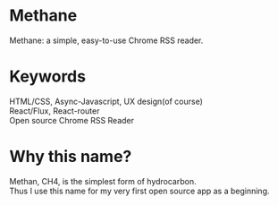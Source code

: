 # Methane
Methane: a simple, easy-to-use Chrome RSS reader.
# Keywords
HTML/CSS, Async-Javascript, UX design(of course)<br>
React/Flux, React-router<br>
Open source Chrome RSS Reader<br>
# Why this name?
Methan, CH4, is the simplest form of hydrocarbon.<br>
Thus I use this name for my very first open source app as a beginning.
